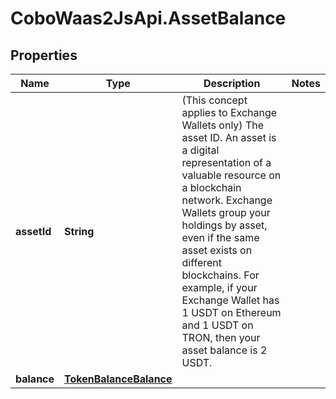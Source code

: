 # CoboWaas2JsApi.AssetBalance

## Properties

Name | Type | Description | Notes
------------ | ------------- | ------------- | -------------
**assetId** | **String** | (This concept applies to Exchange Wallets only) The asset ID. An asset is a digital representation of a valuable resource on a blockchain network. Exchange Wallets group your holdings by asset, even if the same asset exists on different blockchains. For example, if your Exchange Wallet has 1 USDT on Ethereum and 1 USDT on TRON, then your asset balance is 2 USDT. | 
**balance** | [**TokenBalanceBalance**](TokenBalanceBalance.md) |  | 


